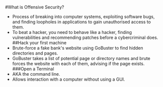 #What is Offensive Security?
* Process of breaking into computer systems, exploiting software bugs, and finding loopholes in applications to gain unauthorised access to them.
* To beat a hacker, you need to behave like a hacker, finding vulnerabilities and recommending patches before a cybercriminal does.
##Hack your first machine
* Brute-force a fake bank's website using GoBuster to find hidden directories and pages. 
* GoBuster takes a list of potential page or directory names and brute forces the website with each of them, advising if the page exists.
###Open a Terminal
* AKA the command line.
* Allows interaction with a computer without using a GUI.
